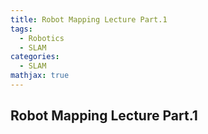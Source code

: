 ```yaml
---
title: Robot Mapping Lecture Part.1
tags:
  - Robotics
  - SLAM
categories:
  - SLAM
mathjax: true
---
```


## Robot Mapping Lecture Part.1




